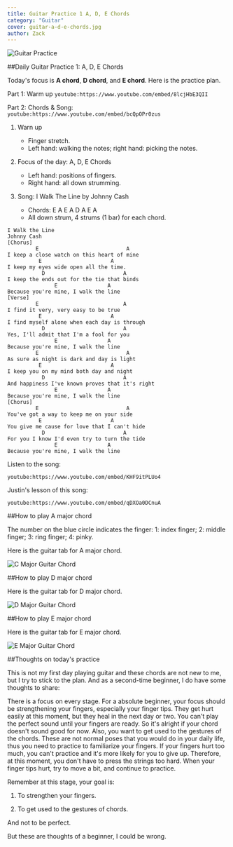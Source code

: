 ```yaml
---
title: Guitar Practice 1 A, D, E Chords
category: "Guitar"
cover: guitar-a-d-e-chords.jpg
author: Zack
---
```


![Guitar Practice](guitar-a-d-e-chords.jpg)

##Daily Guitar Practice 1: A, D, E Chords

Today's focus is **A chord**, **D chord**, and **E chord**. Here is the practice plan.

Part 1: Warm up
`youtube:https://www.youtube.com/embed/8lcjHbE3QII`

Part 2: Chords & Song:
`youtube:https://www.youtube.com/embed/bcQpOPr0zus`

1. Warn up
   * Finger stretch.
   * Left hand: walking the notes; right hand: picking the notes.

2. Focus of the day: A, D, E Chords
   * Left hand: positions of fingers.
   * Right hand: all down strumming.

3. Song: I Walk The Line by Johnny Cash
   * Chords: E A E A D A E A
   * All down strum, 4 strums (1 bar) for each chord.

```
I Walk the Line
Johnny Cash
[Chorus]
         E                            A
I keep a close watch on this heart of mine
          E                      A
I keep my eyes wide open all the time.
           D                         A
I keep the ends out for the tie that binds
               E                A
Because you're mine, I walk the line
[Verse]
         E                           A
I find it very, very easy to be true
          E                      A
I find myself alone when each day is through
           D                         A
Yes, I'll admit that I'm a fool for you
               E                A
Because you're mine, I walk the line
         E                            A
As sure as night is dark and day is light
          E                      A
I keep you on my mind both day and night
           D                         A
And happiness I've known proves that it's right
               E                A
Because you're mine, I walk the line
[Chorus]
         E                            A
You've got a way to keep me on your side
          E                      A
You give me cause for love that I can't hide
           D                         A
For you I know I'd even try to turn the tide
               E                A
Because you're mine, I walk the line
```

Listen to the song:

`youtube:https://www.youtube.com/embed/KHF9itPLUo4`

Justin's lesson of this song:

`youtube:https://www.youtube.com/embed/qDXOa0DCnuA`

##How to play A major chord

The number on the blue circle indicates the finger: 1: index finger; 2: middle finger; 3: ring finger; 4: pinky.

Here is the guitar tab for A major chord. 

![C Major Guitar Chord](a-major.jpg)

##How to play D major chord

Here is the guitar tab for D major chord.

![D Major Guitar Chord](d-major.jpg)

##How to play E major chord

Here is the guitar tab for E major chord.

![E Major Guitar Chord](e-major.jpg)

##Thoughts on today's practice

This is not my first day playing guitar and these chords are not new to me, but I try to stick to the plan. And as a second-time beginner, I do have some thoughts to share:

There is a focus on every stage. For a absolute beginner, your focus should be strengthening your fingers, especially your finger tips. They get hurt easily at this moment, but they heal in the next day or two. You can't play the perfect sound until your fingers are ready. So it's alright if your chord doesn't sound good for now. Also, you want to get used to the gestures of the chords. These are not normal poses that you would do in your daily life, thus you need to practice to familiarize your fingers. If your fingers hurt too much, you can't practice and it's more likely for you to give up. Therefore, at this moment, you don't have to press the strings too hard. When your finger tips hurt, try to move a bit, and continue to practice.

Remember at this stage, your goal is:

1. To strengthen your fingers.

2. To get used to the gestures of chords.

And not to be perfect.

But these are thoughts of a beginner, I could be wrong.